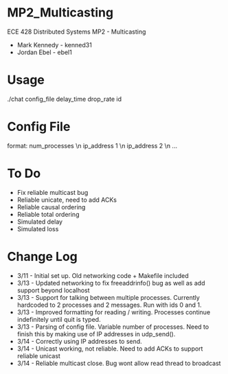 MP2_Multicasting
================

ECE 428 Distributed Systems MP2 - Multicasting

- Mark Kennedy - kenned31
- Jordan Ebel  - ebel1

Usage
=====
./chat config_file delay_time drop_rate id

Config File
===========
format:
    num_processes \n
    ip_address 1 \n
    ip_address 2 \n 
    ...

To Do
======
- Fix reliable multicast bug
- Reliable unicate, need to add ACKs
- Reliable causal ordering
- Reliable total ordering
- Simulated delay
- Simulated loss

Change Log
==========

- 3/11 - Initial set up.  Old networking code + Makefile included
- 3/13 - Updated networking to fix freeaddrinfo() bug as well as add support beyond localhost 
- 3/13 - Support for talking between multiple processes.  Currently hardcoded to 2 processes and 2 messages. Run with ids 0 and 1.
- 3/13 - Improved formatting for reading / writing.  Processes continue indefinitely until quit is typed.
- 3/13 - Parsing of config file.  Variable number of processes. Need to finish this by making use of IP addresses in udp_send().
- 3/14 - Correctly using IP addresses to send.
- 3/14 - Unicast working, not reliable.  Need to add ACKs to support reliable unicast
- 3/14 - Reliable multicast close.  Bug wont allow read thread to broadcast


